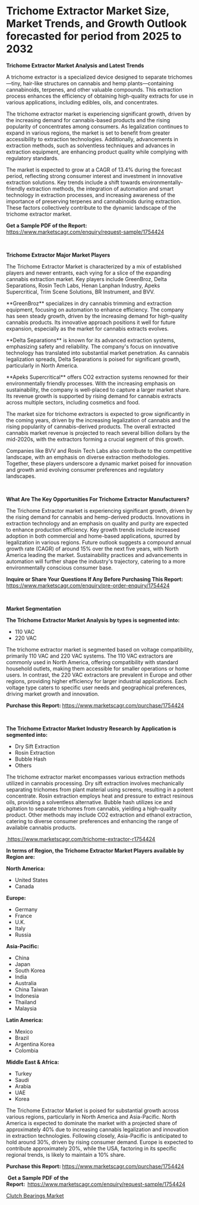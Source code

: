 <p><h1>Trichome Extractor Market Size, Market Trends, and Growth Outlook forecasted for period from 2025 to 2032</h1></p><p><strong>Trichome Extractor Market Analysis and Latest Trends</strong></p>
<p><p>A trichome extractor is a specialized device designed to separate trichomes—tiny, hair-like structures on cannabis and hemp plants—containing cannabinoids, terpenes, and other valuable compounds. This extraction process enhances the efficiency of obtaining high-quality extracts for use in various applications, including edibles, oils, and concentrates. </p><p>The trichome extractor market is experiencing significant growth, driven by the increasing demand for cannabis-based products and the rising popularity of concentrates among consumers. As legalization continues to expand in various regions, the market is set to benefit from greater accessibility to extraction technologies. Additionally, advancements in extraction methods, such as solventless techniques and advances in extraction equipment, are enhancing product quality while complying with regulatory standards.</p><p>The market is expected to grow at a CAGR of 13.4% during the forecast period, reflecting strong consumer interest and investment in innovative extraction solutions. Key trends include a shift towards environmentally-friendly extraction methods, the integration of automation and smart technology in extraction processes, and increasing awareness of the importance of preserving terpenes and cannabinoids during extraction. These factors collectively contribute to the dynamic landscape of the trichome extractor market.</p></p>
<p><strong>Get a Sample PDF of the Report:&nbsp;</strong> <a href="https://www.marketscagr.com/enquiry/request-sample/1754424?utm_campaign=1848&utm_medium=2&utm_source=Github&utm_content=ia&utm_term=18022025&utm_id=trichome-extractor">https://www.marketscagr.com/enquiry/request-sample/1754424</a></p>
<p>&nbsp;</p>
<p><strong>Trichome Extractor Major Market Players</strong></p>
<p><p>The Trichome Extractor Market is characterized by a mix of established players and newer entrants, each vying for a slice of the expanding cannabis extraction market. Key players include GreenBroz, Delta Separations, Rosin Tech Labs, Henan Lanphan Industry, Apeks Supercritical, Trim Scene Solutions, BR Instrument, and BVV.</p><p>**GreenBroz** specializes in dry cannabis trimming and extraction equipment, focusing on automation to enhance efficiency. The company has seen steady growth, driven by the increasing demand for high-quality cannabis products. Its innovative approach positions it well for future expansion, especially as the market for cannabis extracts evolves.</p><p>**Delta Separations** is known for its advanced extraction systems, emphasizing safety and reliability. The company's focus on innovative technology has translated into substantial market penetration. As cannabis legalization spreads, Delta Separations is poised for significant growth, particularly in North America.</p><p>**Apeks Supercritical** offers CO2 extraction systems renowned for their environmentally friendly processes. With the increasing emphasis on sustainability, the company is well-placed to capture a larger market share. Its revenue growth is supported by rising demand for cannabis extracts across multiple sectors, including cosmetics and food.</p><p>The market size for trichome extractors is expected to grow significantly in the coming years, driven by the increasing legalization of cannabis and the rising popularity of cannabis-derived products. The overall extracted cannabis market revenue is projected to reach several billion dollars by the mid-2020s, with the extractors forming a crucial segment of this growth.</p><p>Companies like BVV and Rosin Tech Labs also contribute to the competitive landscape, with an emphasis on diverse extraction methodologies. Together, these players underscore a dynamic market poised for innovation and growth amid evolving consumer preferences and regulatory landscapes.</p></p>
<p>&nbsp;</p>
<p><strong>What Are The Key Opportunities For Trichome Extractor Manufacturers?</strong></p>
<p><p>The Trichome Extractor market is experiencing significant growth, driven by the rising demand for cannabis and hemp-derived products. Innovations in extraction technology and an emphasis on quality and purity are expected to enhance production efficiency. Key growth trends include increased adoption in both commercial and home-based applications, spurred by legalization in various regions. Future outlook suggests a compound annual growth rate (CAGR) of around 15% over the next five years, with North America leading the market. Sustainability practices and advancements in automation will further shape the industry's trajectory, catering to a more environmentally conscious consumer base.</p></p>
<p><strong>Inquire or Share Your Questions If Any Before Purchasing This Report:</strong> <a href="https://www.marketscagr.com/enquiry/pre-order-enquiry/1754424?utm_campaign=1848&utm_medium=2&utm_source=Github&utm_content=ia&utm_term=18022025&utm_id=trichome-extractor">https://www.marketscagr.com/enquiry/pre-order-enquiry/1754424</a></p>
<p>&nbsp;</p>
<p><strong>Market Segmentation</strong></p>
<p><strong>The Trichome Extractor Market Analysis by types is segmented into:</strong></p>
<p><ul><li>110 VAC</li><li>220 VAC</li></ul></p>
<p><p>The trichome extractor market is segmented based on voltage compatibility, primarily 110 VAC and 220 VAC systems. The 110 VAC extractors are commonly used in North America, offering compatibility with standard household outlets, making them accessible for smaller operations or home users. In contrast, the 220 VAC extractors are prevalent in Europe and other regions, providing higher efficiency for larger industrial applications. Each voltage type caters to specific user needs and geographical preferences, driving market growth and innovation.</p></p>
<p><strong>Purchase this Report:&nbsp;</strong><a href="https://www.marketscagr.com/purchase/1754424?utm_campaign=1848&utm_medium=2&utm_source=Github&utm_content=ia&utm_term=18022025&utm_id=trichome-extractor">https://www.marketscagr.com/purchase/1754424</a></p>
<p>&nbsp;</p>
<p><strong>The Trichome Extractor Market Industry Research by Application is segmented into:</strong></p>
<p><ul><li>Dry Sift Extraction</li><li>Rosin Extraction</li><li>Bubble Hash</li><li>Others</li></ul></p>
<p><p>The trichome extractor market encompasses various extraction methods utilized in cannabis processing. Dry sift extraction involves mechanically separating trichomes from plant material using screens, resulting in a potent concentrate. Rosin extraction employs heat and pressure to extract resinous oils, providing a solventless alternative. Bubble hash utilizes ice and agitation to separate trichomes from cannabis, yielding a high-quality product. Other methods may include CO2 extraction and ethanol extraction, catering to diverse consumer preferences and enhancing the range of available cannabis products.</p></p>
<p><a href="https://www.marketscagr.com/trichome-extractor-r1754424?utm_campaign=1848&utm_medium=2&utm_source=Github&utm_content=ia&utm_term=18022025&utm_id=trichome-extractor">&nbsp;https://www.marketscagr.com/trichome-extractor-r1754424</a></p>
<p><strong>In terms of Region, the Trichome Extractor Market Players available by Region are:</strong></p>
<p>
    <p> <strong> North America: </strong>
        <ul>
            <li>United States</li>
            <li>Canada</li>
        </ul>
        </p> 
    <p> <strong> Europe: </strong>
        <ul>
            <li>Germany</li>
            <li>France</li>
            <li>U.K.</li>
            <li>Italy</li>
            <li>Russia</li>
        </ul>
        </p> 
    <p> <strong> Asia-Pacific: </strong>
        <ul>
            <li>China</li>
            <li>Japan</li>
            <li>South Korea</li>
            <li>India</li>
            <li>Australia</li>
            <li>China Taiwan</li>
            <li>Indonesia</li>
            <li>Thailand</li>
            <li>Malaysia</li>
        </ul>
        </p> 
    <p> <strong> Latin America: </strong>
        <ul>
            <li>Mexico</li>
            <li>Brazil</li>
            <li>Argentina Korea</li>
            <li>Colombia</li>
        </ul>
        </p> 
    <p> <strong> Middle East & Africa: </strong>
        <ul>
            <li>Turkey</li>
            <li>Saudi</li>
            <li>Arabia</li>
            <li>UAE</li>
            <li>Korea</li>
        </ul>
    </p>
    </p>
<p><p>The Trichome Extractor Market is poised for substantial growth across various regions, particularly in North America and Asia-Pacific. North America is expected to dominate the market with a projected share of approximately 40% due to increasing cannabis legalization and innovation in extraction technologies. Following closely, Asia-Pacific is anticipated to hold around 30%, driven by rising consumer demand. Europe is expected to contribute approximately 20%, while the USA, factoring in its specific regional trends, is likely to maintain a 10% share.</p></p>
<p><strong>Purchase this Report: </strong><a href="https://www.marketscagr.com/purchase/1754424?utm_campaign=1848&utm_medium=2&utm_source=Github&utm_content=ia&utm_term=18022025&utm_id=trichome-extractor">https://www.marketscagr.com/purchase/1754424</a></p>
<p>&nbsp;<strong>Get a Sample PDF of the Report:&nbsp;&nbsp;</strong><a href="https://www.marketscagr.com/enquiry/request-sample/1754424?utm_campaign=1848&utm_medium=2&utm_source=Github&utm_content=ia&utm_term=18022025&utm_id=trichome-extractor">https://www.marketscagr.com/enquiry/request-sample/1754424</a></p>
<p><strong></strong></p>
<p><p><a href="https://github.com/marloy8/Market-Research-Report-List-7/blob/main/clutch-bearings-market.md?utm_campaign=1848&utm_medium=2&utm_source=Github&utm_content=ia&utm_term=18022025&utm_id=trichome-extractor">Clutch Bearings Market</a></p></p>